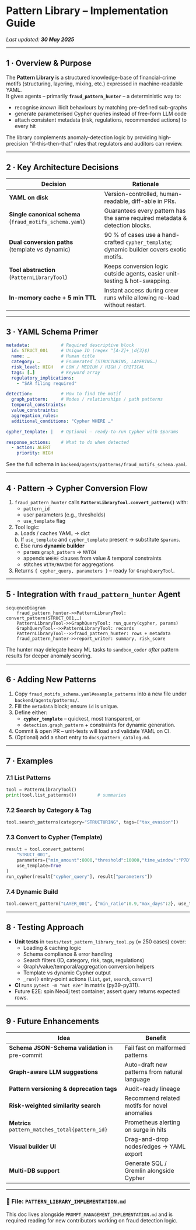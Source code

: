# Pattern Library – Implementation Guide

_Last updated: **30 May 2025**_

---

## 1 · Overview & Purpose  
The **Pattern Library** is a structured knowledge-base of financial-crime motifs (structuring, layering, mixing, etc.) expressed in machine-readable YAML.  
It gives agents – primarily **`fraud_pattern_hunter`** – a deterministic way to:

* recognise _known_ illicit behaviours by matching pre-defined sub-graphs  
* generate parameterised Cypher queries instead of free-form LLM code  
* attach consistent metadata (risk, regulations, recommended actions) to every hit  

The library complements anomaly-detection logic by providing high-precision “if-this-then-that” rules that regulators and auditors can review.

---

## 2 · Key Architecture Decisions  

| Decision | Rationale |
|----------|-----------|
| **YAML on disk** | Version-controlled, human-readable, diff-able in PRs. |
| **Single canonical schema** (`fraud_motifs_schema.yaml`) | Guarantees every pattern has the same required metadata & detection blocks. |
| **Dual conversion paths** (template _vs_ dynamic) | 90 % of cases use a hand-crafted `cypher_template`; dynamic builder covers exotic motifs. |
| **Tool abstraction** (`PatternLibraryTool`) | Keeps conversion logic outside agents, easier unit-testing & hot-swapping. |
| **In-memory cache + 5 min TTL** | Instant access during crew runs while allowing re-load without restart. |

---

## 3 · YAML Schema Primer  

```yaml
metadata:            # Required descriptive block
  id: STRUCT_001     # Unique ID (regex ^[A-Z]+_\d{3}$)
  name: …            # Human title
  category: …        # Enumerated (STRUCTURING, LAYERING…)
  risk_level: HIGH   # LOW / MEDIUM / HIGH / CRITICAL
  tags: […]          # Keyword array
  regulatory_implications:
    - "SAR filing required"

detection:           # How to find the motif
  graph_pattern:     # Nodes / relationships / path patterns
  temporal_constraints:
  value_constraints:
  aggregation_rules:
  additional_conditions: "Cypher WHERE …"

cypher_template: |   # Optional – ready-to-run Cypher with $params

response_actions:    # What to do when detected
  - action: ALERT
    priority: HIGH
```

See the full schema in `backend/agents/patterns/fraud_motifs_schema.yaml`.

---

## 4 · Pattern → Cypher Conversion Flow  

1. `fraud_pattern_hunter` calls **`PatternLibraryTool.convert_pattern()`** with:
   * `pattern_id`
   * user parameters (e.g., thresholds)
   * `use_template` flag  
2. Tool logic:  
   a. Loads / caches YAML → dict  
   b. If `use_template` and `cypher_template` present → substitute `$params`.  
   c. Else runs **dynamic builder**  
      * parses `graph_pattern` → `MATCH`  
      * appends `WHERE` clauses from value & temporal constraints  
      * stitches `WITH/HAVING` for aggregations  
3. Returns `{ cypher_query, parameters }` – ready for `GraphQueryTool`.

---

## 5 · Integration with `fraud_pattern_hunter` Agent  

```mermaid
sequenceDiagram
    fraud_pattern_hunter->>PatternLibraryTool: convert_pattern(STRUCT_001,…)
    PatternLibraryTool->>GraphQueryTool: run_query(cypher, params)
    GraphQueryTool-->>PatternLibraryTool: records
    PatternLibraryTool-->>fraud_pattern_hunter: rows + metadata
    fraud_pattern_hunter->>report_writer: summary, risk_score
```

The hunter may delegate heavy ML tasks to `sandbox_coder` _after_ pattern results for deeper anomaly scoring.

---

## 6 · Adding New Patterns  

1. Copy `fraud_motifs_schema.yaml#example_patterns` into a new file under `backend/agents/patterns/`.  
2. Fill the `metadata` block; ensure `id` is unique.  
3. Define either:
   * **`cypher_template`** – quickest, most transparent, or  
   * `detection.graph_pattern` + constraints for dynamic generation.  
4. Commit & open PR – unit-tests will load and validate YAML on CI.  
5. (Optional) add a short entry to `docs/pattern_catalog.md`.

---

## 7 · Examples  

### 7.1 List Patterns  
```python
tool = PatternLibraryTool()
print(tool.list_patterns())        # summaries
```

### 7.2 Search by Category & Tag  
```python
tool.search_patterns(category="STRUCTURING", tags=["tax_evasion"])
```

### 7.3 Convert to Cypher (Template)  
```python
result = tool.convert_pattern(
    "STRUCT_001",
    parameters={"min_amount":8000,"threshold":10000,"time_window":"P7D","min_transactions":3},
    use_template=True
)
run_cypher(result["cypher_query"], result["parameters"])
```

### 7.4 Dynamic Build  
```python
tool.convert_pattern("LAYER_001", {"min_ratio":0.9,"max_days":2}, use_template=False)
```

---

## 8 · Testing Approach  

* **Unit tests** in `tests/test_pattern_library_tool.py` (≈ 250 cases) cover:
  * Loading & caching logic
  * Schema compliance & error handling
  * Search filters (ID, category, risk, tags, regulations)
  * Graph/value/temporal/aggregation conversion helpers
  * Template vs dynamic Cypher output
  * `_run()` entry-point actions (`list`, `get`, `search`, `convert`)
* **CI** runs `pytest -m "not e2e"` in matrix (py39-py311).
* Future E2E: spin Neo4j test container, assert query returns expected rows.

---

## 9 · Future Enhancements  

| Idea | Benefit |
|------|---------|
| **Schema JSON-Schema validation** in pre-commit | Fail fast on malformed patterns |
| **Graph-aware LLM suggestions** | Auto-draft new patterns from natural language |
| **Pattern versioning & deprecation tags** | Audit-ready lineage |
| **Risk-weighted similarity search** | Recommend related motifs for novel anomalies |
| **Metrics** `pattern_matches_total{pattern_id}` | Prometheus alerting on surge in hits |
| **Visual builder UI** | Drag-and-drop nodes/edges → YAML export |
| **Multi-DB support** | Generate SQL / Gremlin alongside Cypher |

---

### 📂 File: `PATTERN_LIBRARY_IMPLEMENTATION.md`  
This doc lives alongside `PROMPT_MANAGEMENT_IMPLEMENTATION.md` and is required reading for new contributors working on fraud detection logic.
